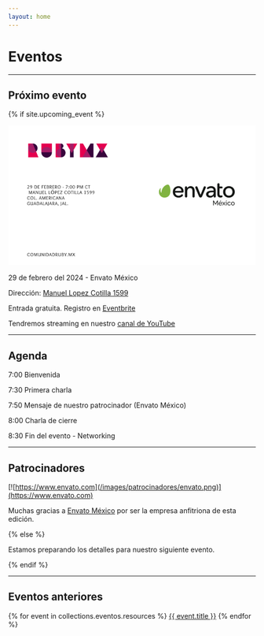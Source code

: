 ```yaml
---
layout: home
---
```


# Eventos

---

## Próximo evento

{% if site.upcoming_event %}

![](/images/eventos/febrero_2024/primer_anuncio.png)

29 de febrero del 2024 - Envato México

Dirección: [Manuel Lopez Cotilla 1599](https://maps.app.goo.gl/qUVV1rZGK5TfY9MU9)

Entrada gratuita. Registro en [Eventbrite](https://www.eventbrite.com.mx/e/comunidad-ruby-mx-sesion-febrero-2024-tickets-826030538577)

Tendremos streaming en nuestro [canal de YouTube](https://www.youtube.com/watch?v=P57KOw4-KC4)

---

## Agenda

7:00 Bienvenida

7:30 Primera charla

7:50 Mensaje de nuestro patrocinador (Envato México)

8:00 Charla de cierre

8:30 Fin del evento - Networking

---

<!-- ## Sobre nuestros ponentes -->

<!-- *David Sanchez* -->

<!-- Senior Software Engineer en Salesloft. Se alimenta de café, su espíritu se eleva con una buena cerveza y le encantan los pugs (son demasiado adorables). Cuando no está resolviendo problemas de software, es orgulloso papá de dos pequeños terremotos que lo mantienen en forma. Siempre ha sido apasionado de Ruby pero tiene una relación complicada de telenovela con javascript. -->

<!-- *Juan Perez-Tejeda* -->

<!-- Estudió Lingüística y Full-Stack Web Development. Aprendió a programar con Python, pero desde 2020 prefiere programar con Ruby. Le gustan los juegos de mesa y rodar en la bicicleta. -->

## Patrocinadores

[![https://www.envato.com](/images/patrocinadores/envato.png)](https://www.envato.com)

Muchas gracias a [Envato México](https://www.envato.com) por ser la empresa anfitriona de esta edición.


{% else %}

Estamos preparando los detalles para nuestro siguiente evento.

{% endif %}

---

## Eventos anteriores

{% for event in collections.eventos.resources %}
 <a href="{{ event.relative_url }}">{{ event.title }}</a>
{% endfor %}
